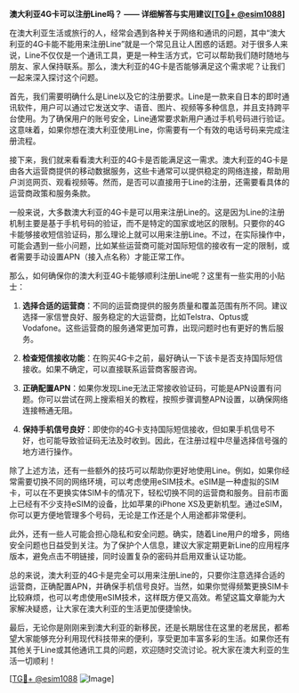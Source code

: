 **澳大利亚4G卡可以注册Line吗？ —— 详细解答与实用建议[[TG💪+ @esim1088](https://t.me/s/esim1088)]**

在澳大利亚生活或旅行的人，经常会遇到各种关于网络和通讯的问题，其中“澳大利亚的4G卡能不能用来注册Line”就是一个常见且让人困惑的话题。对于很多人来说，Line不仅仅是一个通讯工具，更是一种生活方式，它可以帮助我们随时随地与朋友、家人保持联系。那么，澳大利亚的4G卡是否能够满足这个需求呢？让我们一起来深入探讨这个问题。

首先，我们需要明确什么是Line以及它的注册要求。Line是一款来自日本的即时通讯软件，用户可以通过它发送文字、语音、图片、视频等多种信息，并且支持跨平台使用。为了确保用户的账号安全，Line通常要求新用户通过手机号码进行验证。这意味着，如果你想在澳大利亚使用Line，你需要有一个有效的电话号码来完成注册流程。

接下来，我们就来看看澳大利亚的4G卡是否能满足这一需求。澳大利亚的4G卡是由各大运营商提供的移动数据服务，这些卡通常可以提供稳定的网络连接，帮助用户浏览网页、观看视频等。然而，是否可以直接用于Line的注册，还需要看具体的运营商政策和服务条款。

一般来说，大多数澳大利亚的4G卡是可以用来注册Line的。这是因为Line的注册机制主要是基于手机号码的验证，而不是特定的国家或地区的限制。只要你的4G卡能够接收短信验证码，那么理论上就可以用来注册Line。不过，在实际操作中，可能会遇到一些小问题，比如某些运营商可能对国际短信的接收有一定的限制，或者需要手动设置APN（接入点名称）才能正常工作。

那么，如何确保你的澳大利亚4G卡能够顺利注册Line呢？这里有一些实用的小贴士：

1. **选择合适的运营商**：不同的运营商提供的服务质量和覆盖范围有所不同。建议选择一家信誉良好、服务稳定的大运营商，比如Telstra、Optus或Vodafone。这些运营商的服务通常更加可靠，出现问题时也有更好的售后服务。

2. **检查短信接收功能**：在购买4G卡之前，最好确认一下该卡是否支持国际短信接收。如果不确定，可以直接联系运营商客服咨询。

3. **正确配置APN**：如果你发现Line无法正常接收验证码，可能是APN设置有问题。你可以尝试在网上搜索相关的教程，按照步骤调整APN设置，以确保网络连接畅通无阻。

4. **保持手机信号良好**：即使你的4G卡支持国际短信接收，但如果手机信号不好，也可能导致验证码无法及时收到。因此，在注册过程中尽量选择信号强的地方进行操作。

除了上述方法，还有一些额外的技巧可以帮助你更好地使用Line。例如，如果你经常需要切换不同的网络环境，可以考虑使用eSIM技术。eSIM是一种虚拟的SIM卡，可以在不更换实体SIM卡的情况下，轻松切换不同的运营商和服务。目前市面上已经有不少支持eSIM的设备，比如苹果的iPhone XS及更新机型。通过eSIM，你可以更方便地管理多个号码，无论是工作还是个人用途都非常便利。

此外，还有一些人可能会担心隐私和安全问题。确实，随着Line用户的增多，网络安全问题也日益受到关注。为了保护个人信息，建议大家定期更新Line的应用程序版本，避免点击不明链接，同时设置复杂的密码并启用双重认证功能。

总的来说，澳大利亚的4G卡是完全可以用来注册Line的，只要你注意选择合适的运营商，正确配置APN，并确保手机信号良好。当然，如果你觉得频繁更换SIM卡比较麻烦，也可以考虑使用eSIM技术，这样既方便又高效。希望这篇文章能为大家解决疑惑，让大家在澳大利亚的生活更加便捷愉快。

最后，无论你是刚刚来到澳大利亚的新移民，还是长期居住在这里的老居民，都希望大家能够充分利用现代科技带来的便利，享受更加丰富多彩的生活。如果你还有其他关于Line或其他通讯工具的问题，欢迎随时交流讨论。祝大家在澳大利亚的生活一切顺利！

[[TG💪+ @esim1088](https://t.me/s/esim1088) ![Image](https://i.postimg.cc/4NQfJmqS/Snipaste-2025-05-13-00-14-12.png)]